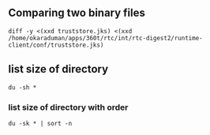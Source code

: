 ## Comparing two binary files

```
diff -y <(xxd truststore.jks) <(xxd /home/okaraduman/apps/360t/rtc/int/rtc-digest2/runtime-client/conf/truststore.jks)
```


## list size of directory
```
du -sh *
```

### list size of directory with order
```
du -sk * | sort -n
```
